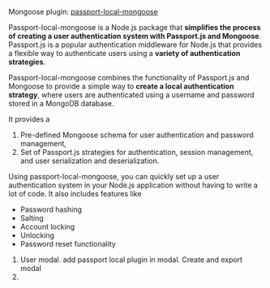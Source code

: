 Mongoose plugin: [passport-local-mongoose](https://www.npmjs.com/package/passport-local-mongoose)

Passport-local-mongoose is a Node.js package that **simplifies the process of creating a user authentication system with Passport.js and Mongoose**. Passport.js is a popular authentication middleware for Node.js that provides a flexible way to authenticate users using a **variety of authentication strategies**. 

Passport-local-mongoose combines the functionality of Passport.js and Mongoose to provide a simple way to **create a local authentication strategy**, where users are authenticated using a username and password stored in a MongoDB database.

It provides a
1. Pre-defined Mongoose schema for user authentication and password management,
2. Set of Passport.js strategies for authentication, session management, and user serialization and deserialization.

Using passport-local-mongoose, you can quickly set up a user authentication system in your Node.js application without having to write a lot of code. 
It also includes features like 
- Password hashing 
- Salting
- Account locking 
- Unlocking
- Password reset functionality


1. User modal. add passport local plugin in modal. Create and export modal
2. 